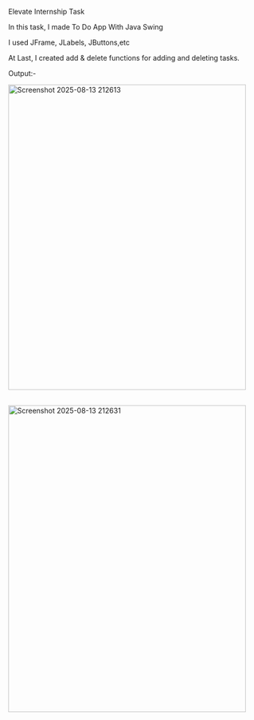 Elevate Internship Task

In this task, I made To Do App With Java Swing

I used JFrame, JLabels, JButtons,etc

At Last, I created add & delete functions for adding and deleting tasks.

Output:- 

<img width="477" height="612" alt="Screenshot 2025-08-13 212613" src="https://github.com/user-attachments/assets/8ef76eec-6b32-4a01-aecd-6053847b4e97" /> <br><br>

<img width="477" height="615" alt="Screenshot 2025-08-13 212631" src="https://github.com/user-attachments/assets/39167bc2-5c0b-469d-8d90-38c20fb8f287" />

